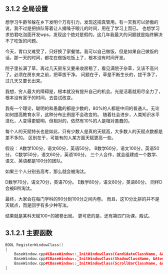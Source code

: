 ## 3.1.2 全局设置

想学习牛爵爷躲在乡下发明个万有引力，发现这招真管用。有一天我可以骄傲的说，我不过是把排队等着让人捅嗓子眼儿的时间，用在了学习上而已。
也想学习求伯君吃泡面开发wps，发现这个绝对是假的。这几年我最大的问题就是始终解决不了吃饭的问题。

今天，胃口又难受了，只好换了家餐馆。我可以自己做饭，但是如果自己做饭的话，那一天的时间，都花在做饭吃饭上了，根本没有时间开发。

院子里长满了草，再过几天房东又要来收房租了，看见满院子杂草，又该不高兴了。必须在房东来之前，把草拔干净。
问题在于，草是不断生长的，拔干净了，过几天又要长出来。

我想，穷人最大的障碍是，根本就没有提升自己的机会。光是活着就用尽全力了，根本没有富于的时间，去尝试改变。

我有一个理论，聪明的和愚蠢的都是少数的，80%的人都是中间的普通人。无论如何提高教育水平，这种分布比例是不会改变的。
随着社会进步，人类知识水平进化，人变得更聪明，但相对的，依然有10%的人是相对愚蠢的。

每个人的天赋特长也是如此，只有少数人是真的天赋高，大多数人的天赋点数都是差不多的。
区别在于，可能有的人某方面天赋更高一些。

假设：
A数学100分，语文60分，英语50分。
B数学60分，语文100分，英语50分。
C数学50分，语文60分，英语100分。
三个人合作，就会组建成一个数学、语文、英语都是100分的团队。

如果三个人分别去高考，那么就会被淘汰。

D数学70分，语文70分，英语70分。
E数学80分，语文80分，英语80分。
同样D会被B所淘汰。

最终，大家会在每门学科的90分到100分之间内卷。
而且，这10分比拼的并不是天赋点，而是回字有多少种写法。

结果就是某科天赋100+的被卷出局。
更可悲的是，还有第四门功课，殿试。

## 3.1.2.1 主要函数

```C++
BOOL RegisterWindowClass()
{
    BaseWindow.cpp#CBaseWindow::_InitWindowClass(CandidateClassName, &AtomCandidateWindow)
    BaseWindow.cpp#CBaseWindow::_InitWindowClass(ShadowClassName, &AtomShadowWindow)
    BaseWindow.cpp#CBaseWindow::_InitWindowClass(ScrollBarClassName, &AtomScrollBarWindow)
}
```
